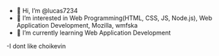 - 👋 Hi, I’m @lucas7234
- 👀 I’m interested in Web Programming(HTML, CSS, JS, Node.js), Web Application Development, Mozilla, wmfska
- 🌱 I’m currently learning Web Application Development

-I dont like choikevin



<!---
lucas7234/lucas7234 is a ✨ special ✨ repository because its `README.md` (this file) appears on your GitHub profile.
You can click the Preview link to take a look at your changes.
--->
